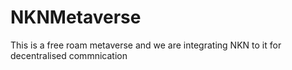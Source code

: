 # NKNMetaverse

This is a free roam metaverse and we are integrating NKN to it for decentralised commnication

